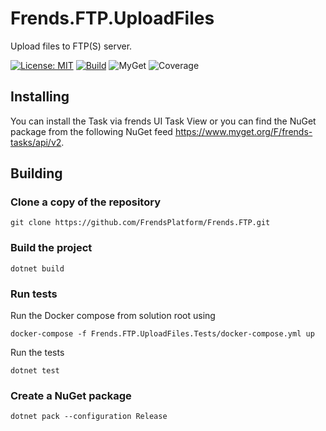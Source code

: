 # Frends.FTP.UploadFiles

Upload files to FTP(S) server.

[![License: MIT](https://img.shields.io/badge/License-MIT-green.svg)](https://opensource.org/licenses/MIT)
[![Build](https://github.com/FrendsPlatform/Frends.FTP/actions/workflows/UploadFiles_build_and_test_on_main.yml/badge.svg)](https://github.com/FrendsPlatform/Frends.FTP/actions)
![MyGet](https://img.shields.io/myget/frends-tasks/v/Frends.FTP.UploadFiles)
![Coverage](https://app-github-custom-badges.azurewebsites.net/Badge?key=FrendsPlatform/Frends.FTP/Frends.FTP.UploadFiles|main)

## Installing

You can install the Task via frends UI Task View or you can find the NuGet package from the following NuGet feed
https://www.myget.org/F/frends-tasks/api/v2.

## Building

### Clone a copy of the repository

`git clone https://github.com/FrendsPlatform/Frends.FTP.git`

### Build the project

`dotnet build`

### Run tests

Run the Docker compose from solution root using 

`docker-compose -f Frends.FTP.UploadFiles.Tests/docker-compose.yml up`

Run the tests

`dotnet test`

### Create a NuGet package

`dotnet pack --configuration Release`